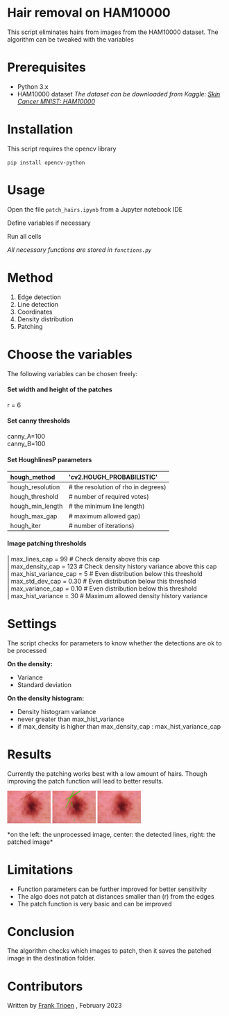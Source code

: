 
# Hair removal on HAM10000
This script eliminates hairs from images from the HAM10000 dataset. The algorithm can be tweaked with the variables

# Prerequisites 

- Python 3.x
- HAM10000 dataset 
*The dataset can be downloaded from Kaggle: [Skin Cancer MNIST: HAM10000
](https://www.kaggle.com/datasets/kmader/skin-cancer-mnist-ham10000)*

# Installation

This script requires the opencv library

`pip install opencv-python`

# Usage

Open the file `patch_hairs.ipynb` from a Jupyter notebook IDE<br>

Define variables if necessary<br>

Run all cells

*All necessary functions are stored in `functions.py`*

# Method
1. Edge detection
2. Line detection
3. Coordinates
4. Density distribution
5. Patching

# Choose the variables
The following variables can be chosen freely:

#### Set width and height of the patches
r = 6

#### Set canny thresholds
canny_A=100 <br>
canny_B=100

#### Set HoughlinesP parameters

| hough_method     |  'cv2.HOUGH_PROBABILISTIC' | 
| :-- | :--- | 
| hough_resolution |    # the resolution of rho in degrees) | 
| hough_threshold  |     # number of required votes) | 
| hough_min_length |      # the minimum line length) | 
| hough_max_gap    |     # maximum allowed gap) | 
| hough_iter       |     # number of iterations) | 

#### Image patching thresholds
| max_lines_cap         = 99      # Check density above this cap<br>
| max_density_cap       = 123     # Check density history variance above this cap<br>
| max_hist_variance_cap = 5       # Even distribution below this threshold<br>
| max_std_dev_cap       = 0.30    # Even distribution below this threshold<br>
| max_variance_cap      = 0.10    # Even distribution below this threshold<br>
| max_hist_variance     = 30      # Maximum allowed density history variance

# Settings
The script checks for parameters to know whether the detections are ok to be processed

**On the density:**<br>
- Variance<br>
- Standard deviation<br>

**On the density histogram:**<br>
- Density histogram variance<br>
 - never greater than max_hist_variance
 - if max_density is higher than max_density_cap : max_hist_variance_cap


# Results

Currently the patching works best with a low amount of hairs. Though improving the patch function will lead to better results.

<p float="center">
  <img src="https://github.com/Francode77/hair_removal_ham10000/blob/main/assets/OISIC_0024306.jpg" width="100" />
  <img src="https://github.com/Francode77/hair_removal_ham10000/blob/main/assets/pISIC_0024306.jpg" width="100" /> 
  <img src="https://github.com/Francode77/hair_removal_ham10000/blob/main/assets/ISIC_0024306.jpg" width="100" />
</p> 
*on the left: the unprocessed image, center: the detected lines, right: the patched image*

# Limitations
- Function parameters can be further improved for better sensitivity
- The algo does not patch at distances smaller than (r) from the edges
- The patch function is very basic and can be improved

# Conclusion

The algorithm checks which images to patch, then it saves the patched image in the destination folder. 

# Contributors

Written by [Frank Trioen](https://www.linkedin.com/in/frank-trioen-21b71135) , February 2023
 